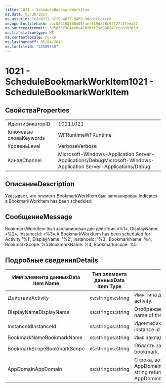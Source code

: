 ```yaml
---
title: 1021 - ScheduleBookmarkWorkItem
ms.date: 03/30/2017
ms.assetid: 2e0da311-b219-4637-9460-90cdafcc4ecd
ms.openlocfilehash: abc026165568d05faef619da28c94f27f37eea27
ms.sourcegitcommit: 3d5d33f384eeba41b2dff79d096f47ccc8d8f03d
ms.translationtype: MT
ms.contentlocale: ru-RU
ms.lasthandoff: 05/04/2018
ms.locfileid: "33509760"
---
```

# <a name="1021---schedulebookmarkworkitem"></a><span data-ttu-id="7cef6-102">1021 - ScheduleBookmarkWorkItem</span><span class="sxs-lookup"><span data-stu-id="7cef6-102">1021 - ScheduleBookmarkWorkItem</span></span>
## <a name="properties"></a><span data-ttu-id="7cef6-103">Свойства</span><span class="sxs-lookup"><span data-stu-id="7cef6-103">Properties</span></span>  
  
|||  
|-|-|  
|<span data-ttu-id="7cef6-104">Идентификатор</span><span class="sxs-lookup"><span data-stu-id="7cef6-104">ID</span></span>|<span data-ttu-id="7cef6-105">1021</span><span class="sxs-lookup"><span data-stu-id="7cef6-105">1021</span></span>|  
|<span data-ttu-id="7cef6-106">Ключевые слова</span><span class="sxs-lookup"><span data-stu-id="7cef6-106">Keywords</span></span>|<span data-ttu-id="7cef6-107">WFRuntime</span><span class="sxs-lookup"><span data-stu-id="7cef6-107">WFRuntime</span></span>|  
|<span data-ttu-id="7cef6-108">Уровень</span><span class="sxs-lookup"><span data-stu-id="7cef6-108">Level</span></span>|<span data-ttu-id="7cef6-109">Verbose</span><span class="sxs-lookup"><span data-stu-id="7cef6-109">Verbose</span></span>|  
|<span data-ttu-id="7cef6-110">Канал</span><span class="sxs-lookup"><span data-stu-id="7cef6-110">Channel</span></span>|<span data-ttu-id="7cef6-111">Microsoft-Windows-Application Server-Applications/Debug</span><span class="sxs-lookup"><span data-stu-id="7cef6-111">Microsoft-Windows-Application Server-Applications/Debug</span></span>|  
  
## <a name="description"></a><span data-ttu-id="7cef6-112">Описание</span><span class="sxs-lookup"><span data-stu-id="7cef6-112">Description</span></span>  
 <span data-ttu-id="7cef6-113">Указывает, что элемент BookmarkWorkItem был запланирован.</span><span class="sxs-lookup"><span data-stu-id="7cef6-113">Indicates a BookmarkWorkItem has been scheduled.</span></span>  
  
## <a name="message"></a><span data-ttu-id="7cef6-114">Сообщение</span><span class="sxs-lookup"><span data-stu-id="7cef6-114">Message</span></span>  
 <span data-ttu-id="7cef6-115">BookmarkWorkItem был запланирован для действия «%1», DisplayName: «%2», InstanceId: «%3».</span><span class="sxs-lookup"><span data-stu-id="7cef6-115">A BookmarkWorkItem has been scheduled for Activity '%1', DisplayName: '%2', InstanceId: '%3'.</span></span>  <span data-ttu-id="7cef6-116">BookmarkName: %4, BookmarkScope: %5.</span><span class="sxs-lookup"><span data-stu-id="7cef6-116">BookmarkName: %4, BookmarkScope: %5.</span></span>  
  
## <a name="details"></a><span data-ttu-id="7cef6-117">Подробные сведения</span><span class="sxs-lookup"><span data-stu-id="7cef6-117">Details</span></span>  
  
|<span data-ttu-id="7cef6-118">Имя элемента данных</span><span class="sxs-lookup"><span data-stu-id="7cef6-118">Data Item Name</span></span>|<span data-ttu-id="7cef6-119">Тип элемента данных</span><span class="sxs-lookup"><span data-stu-id="7cef6-119">Data Item Type</span></span>|<span data-ttu-id="7cef6-120">Описание</span><span class="sxs-lookup"><span data-stu-id="7cef6-120">Description</span></span>|  
|--------------------|--------------------|-----------------|  
|<span data-ttu-id="7cef6-121">Действие</span><span class="sxs-lookup"><span data-stu-id="7cef6-121">Activity</span></span>|<span data-ttu-id="7cef6-122">xs:string</span><span class="sxs-lookup"><span data-stu-id="7cef6-122">xs:string</span></span>|<span data-ttu-id="7cef6-123">Имя типа действия.</span><span class="sxs-lookup"><span data-stu-id="7cef6-123">The type name of the activity.</span></span>|  
|<span data-ttu-id="7cef6-124">DisplayName</span><span class="sxs-lookup"><span data-stu-id="7cef6-124">DisplayName</span></span>|<span data-ttu-id="7cef6-125">xs:string</span><span class="sxs-lookup"><span data-stu-id="7cef6-125">xs:string</span></span>|<span data-ttu-id="7cef6-126">Отображаемое имя действия.</span><span class="sxs-lookup"><span data-stu-id="7cef6-126">The display name of the activity.</span></span>|  
|<span data-ttu-id="7cef6-127">InstanceId</span><span class="sxs-lookup"><span data-stu-id="7cef6-127">InstanceId</span></span>|<span data-ttu-id="7cef6-128">xs:string</span><span class="sxs-lookup"><span data-stu-id="7cef6-128">xs:string</span></span>|<span data-ttu-id="7cef6-129">Идентификатор экземпляра действия.</span><span class="sxs-lookup"><span data-stu-id="7cef6-129">The instance id of the activity.</span></span>|  
|<span data-ttu-id="7cef6-130">BookmarkName</span><span class="sxs-lookup"><span data-stu-id="7cef6-130">BookmarkName</span></span>|<span data-ttu-id="7cef6-131">xs:string</span><span class="sxs-lookup"><span data-stu-id="7cef6-131">xs:string</span></span>|<span data-ttu-id="7cef6-132">Имя закладки.</span><span class="sxs-lookup"><span data-stu-id="7cef6-132">The name of the bookmark.</span></span>|  
|<span data-ttu-id="7cef6-133">BookmarkScope</span><span class="sxs-lookup"><span data-stu-id="7cef6-133">BookmarkScope</span></span>|<span data-ttu-id="7cef6-134">xs:string</span><span class="sxs-lookup"><span data-stu-id="7cef6-134">xs:string</span></span>|<span data-ttu-id="7cef6-135">Область закладки.</span><span class="sxs-lookup"><span data-stu-id="7cef6-135">The scope of the bookmark.</span></span>|  
|<span data-ttu-id="7cef6-136">AppDomain</span><span class="sxs-lookup"><span data-stu-id="7cef6-136">AppDomain</span></span>|<span data-ttu-id="7cef6-137">xs:string</span><span class="sxs-lookup"><span data-stu-id="7cef6-137">xs:string</span></span>|<span data-ttu-id="7cef6-138">Строка, возвращаемая AppDomain.CurrentDomain.FriendlyName.</span><span class="sxs-lookup"><span data-stu-id="7cef6-138">The string returned by AppDomain.CurrentDomain.FriendlyName.</span></span>|
